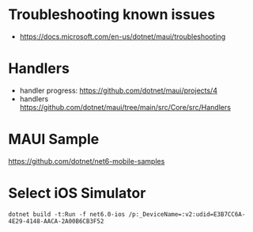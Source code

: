 # Troubleshooting known issues

- https://docs.microsoft.com/en-us/dotnet/maui/troubleshooting

# Handlers

- handler progress: https://github.com/dotnet/maui/projects/4
- handlers https://github.com/dotnet/maui/tree/main/src/Core/src/Handlers

# MAUI Sample

https://github.com/dotnet/net6-mobile-samples

# Select iOS Simulator

```
dotnet build -t:Run -f net6.0-ios /p:_DeviceName=:v2:udid=E3B7CC6A-4E29-4148-AACA-2A00B6CB3F52
```
